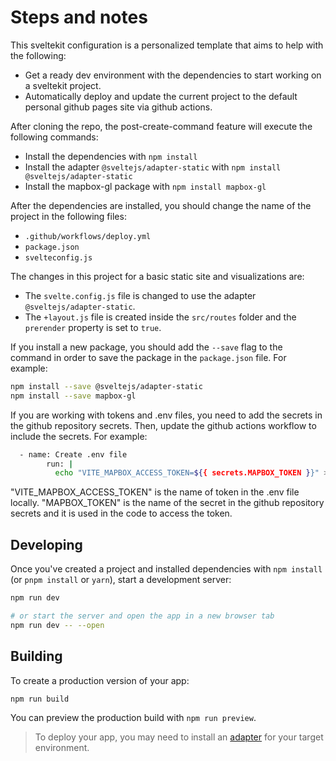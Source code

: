 # Steps and notes

This sveltekit configuration is a personalized template that aims to help with the following:
- Get a ready dev environment with the dependencies to start working on a sveltekit project.
- Automatically deploy and update the current project to the default personal github pages site via github actions.

After cloning the repo, the post-create-command feature will execute the following commands:

- Install the dependencies with `npm install`
- Install the adapter `@sveltejs/adapter-static` with `npm install @sveltejs/adapter-static`
- Install the mapbox-gl package with `npm install mapbox-gl`

After the dependencies are installed, you should change the name of the project in the following files:
- `.github/workflows/deploy.yml`
- `package.json`
- `svelteconfig.js`

The changes in this project for a basic static site and visualizations are:
- The `svelte.config.js` file is changed to use the adapter `@sveltejs/adapter-static`.
- The `+layout.js` file is created inside the `src/routes` folder and the `prerender` property is set to `true`.

If you install a new package, you should add the `--save` flag to the command in order to save the package in the `package.json` file. For example:

```bash
npm install --save @sveltejs/adapter-static
npm install --save mapbox-gl
```

If you are working with tokens and .env files, you need to add the secrets in the github repository secrets. Then, update the github actions workflow to include the secrets. For example:  

```bash
  - name: Create .env file
        run: |
          echo "VITE_MAPBOX_ACCESS_TOKEN=${{ secrets.MAPBOX_TOKEN }}" > .env
```
"VITE_MAPBOX_ACCESS_TOKEN" is the name of token in the .env file locally. "MAPBOX_TOKEN" is the name of the secret in the github repository secrets and it is used in the code to access the token.

## Developing

Once you've created a project and installed dependencies with `npm install` (or `pnpm install` or `yarn`), start a development server:

```bash
npm run dev

# or start the server and open the app in a new browser tab
npm run dev -- --open
```

## Building

To create a production version of your app:

```bash
npm run build
```

You can preview the production build with `npm run preview`.

> To deploy your app, you may need to install an [adapter](https://svelte.dev/docs/kit/adapters) for your target environment.
